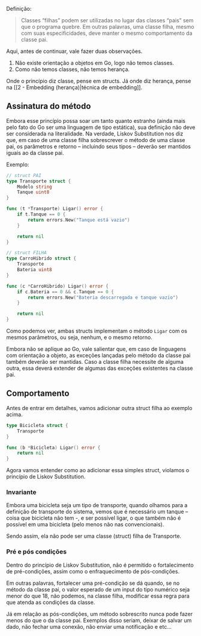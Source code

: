 Definição:
>Classes “filhas” podem ser utilizadas no lugar das classes “pais” sem que o programa quebre. Em outras palavras, uma classe filha, mesmo com suas especificidades, deve manter o mesmo comportamento da classe pai.

Aqui, antes de continuar, vale fazer duas observações.

1. Não existe orientação a objetos em Go, logo não temos classes.
2. Como não temos classes, não temos herança.

Onde o princípio diz classe, pense em structs. Já onde diz herança, pense na [[2 - Embedding (herança)|técnica de embedding]].

## Assinatura do método

Embora esse princípio possa soar um tanto quanto estranho (ainda mais pelo fato do Go ser uma linguagem de tipo estática), sua definição não deve ser considerada na literalidade. Na verdade, Liskov Substitution nos diz que, em caso de uma classe filha sobrescrever o método de uma classe pai, os parâmetros e retorno – incluindo seus tipos – deverão ser mantidos iguais ao da classe pai.

Exemplo:
```go
// struct PAI
type Transporte struct {
    Modelo string
    Tanque uint8
}

func (t *Transporte) Ligar() error {
    if t.Tanque == 0 {
        return errors.New("Tanque está vazio")
    }

    return nil
}

// struct FILHA
type CarroHibrido struct {
    Transporte
    Bateria uint8
}

func (c *CarroHibrido) Ligar() error {
    if c.Bateria == 0 && c.Tanque == 0 {
        return errors.New("Bateria descarregada e tanque vazio")
    }

    return nil
}
```

Como podemos ver, ambas structs implementam o método `Ligar` com os mesmos parâmetros, ou seja, nenhum, e o mesmo retorno.

Embora não se aplique ao Go, vale salientar que, em caso de linguagens com orientação a objeto, as exceções lançadas pelo método da classe pai também deverão ser mantidas. Caso a classe filha necessite de alguma outra, essa deverá extender de algumas das exceções existentes na classe pai.

## Comportamento

Antes de entrar em detalhes, vamos adicionar outra struct filha ao exemplo acima.

```go
type Bicicleta struct {
    Transporte
}

func (b *Bicicleta) Ligar() error {
    return nil
}
```

Agora vamos entender como ao adicionar essa simples struct, violamos o princípio de Liskov Substitution.
### Invariante

Embora uma bicicleta seja um tipo de transporte, quando olhamos para a definição de transporte do sistema, vemos que é necessário um tanque – coisa que bicicleta não tem -, e ser possível ligar, o que também não é possível em uma bicicleta (pelo menos não nas convencionais).

Sendo assim, ela não pode ser uma classe (struct) filha de Transporte.
### Pré e pós condições

Dentro do princípio de Liskov Substitution, não é permitido o fortalecimento de pré-condições, assim como o enfraquecimento de pós-condições.

Em outras palavras, fortalecer uma pré-condição se dá quando, se no método da classe pai, o valor esperado de um input do tipo numérico seja menor do que 18, não podemos, na classe filha, modificar essa regra para que atenda as condições da classe.

Já em relação as pós-condições, um método sobrescrito nunca pode fazer menos do que o da classe pai. Exemplos disso seriam, deixar de salvar um dado, não fechar uma conexão, não enviar uma notificação e etc…